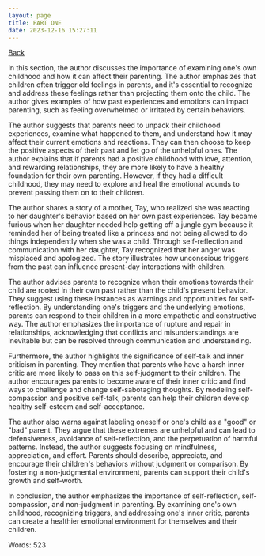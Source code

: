 ```yaml
---
layout: page
title: PART ONE
date: 2023-12-16 15:27:11
---
```


[Back](./)


In this section, the author discusses the importance of examining one's own childhood and how it can affect their parenting. The author emphasizes that children often trigger old feelings in parents, and it's essential to recognize and address these feelings rather than projecting them onto the child. The author gives examples of how past experiences and emotions can impact parenting, such as feeling overwhelmed or irritated by certain behaviors. 

The author suggests that parents need to unpack their childhood experiences, examine what happened to them, and understand how it may affect their current emotions and reactions. They can then choose to keep the positive aspects of their past and let go of the unhelpful ones. The author explains that if parents had a positive childhood with love, attention, and rewarding relationships, they are more likely to have a healthy foundation for their own parenting. However, if they had a difficult childhood, they may need to explore and heal the emotional wounds to prevent passing them on to their children.

The author shares a story of a mother, Tay, who realized she was reacting to her daughter's behavior based on her own past experiences. Tay became furious when her daughter needed help getting off a jungle gym because it reminded her of being treated like a princess and not being allowed to do things independently when she was a child. Through self-reflection and communication with her daughter, Tay recognized that her anger was misplaced and apologized. The story illustrates how unconscious triggers from the past can influence present-day interactions with children.

The author advises parents to recognize when their emotions towards their child are rooted in their own past rather than the child's present behavior. They suggest using these instances as warnings and opportunities for self-reflection. By understanding one's triggers and the underlying emotions, parents can respond to their children in a more empathetic and constructive way. The author emphasizes the importance of rupture and repair in relationships, acknowledging that conflicts and misunderstandings are inevitable but can be resolved through communication and understanding.

Furthermore, the author highlights the significance of self-talk and inner criticism in parenting. They mention that parents who have a harsh inner critic are more likely to pass on this self-judgment to their children. The author encourages parents to become aware of their inner critic and find ways to challenge and change self-sabotaging thoughts. By modeling self-compassion and positive self-talk, parents can help their children develop healthy self-esteem and self-acceptance.

The author also warns against labeling oneself or one's child as a "good" or "bad" parent. They argue that these extremes are unhelpful and can lead to defensiveness, avoidance of self-reflection, and the perpetuation of harmful patterns. Instead, the author suggests focusing on mindfulness, appreciation, and effort. Parents should describe, appreciate, and encourage their children's behaviors without judgment or comparison. By fostering a non-judgmental environment, parents can support their child's growth and self-worth.

In conclusion, the author emphasizes the importance of self-reflection, self-compassion, and non-judgment in parenting. By examining one's own childhood, recognizing triggers, and addressing one's inner critic, parents can create a healthier emotional environment for themselves and their children.

Words: 523